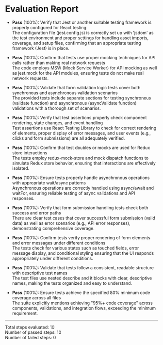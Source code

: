 # Evaluation Report

- **Pass** (100%): Verify that Jest or another suitable testing framework is properly configured for React testing  
  The configuration file (jest.config.js) is correctly set up with 'jsdom' as the test environment and proper settings for handling asset imports, coverage, and setup files, confirming that an appropriate testing framework (Jest) is in place.

- **Pass** (100%): Confirm that tests use proper mocking techniques for API calls rather than making real network requests  
  The code employs MSW (Mock Service Worker) for API mocking as well as jest.mock for the API modules, ensuring tests do not make real network requests.

- **Pass** (100%): Validate that form validation logic tests cover both synchronous and asynchronous validation scenarios  
  The provided tests include separate sections for testing synchronous (validate function) and asynchronous (asyncValidate function) validations with a thorough set of scenarios.

- **Pass** (100%): Verify that test assertions properly check component rendering, state changes, and event handling  
  Test assertions use React Testing Library to check for correct rendering of elements, proper display of error messages, and user events (e.g., clicks and form submissions) are all adequately verified.

- **Pass** (100%): Confirm that test doubles or mocks are used for Redux store interactions  
  The tests employ redux-mock-store and mock dispatch functions to simulate Redux store behavior, ensuring that interactions are effectively isolated.

- **Pass** (100%): Ensure tests properly handle asynchronous operations with appropriate wait/async patterns  
  Asynchronous operations are correctly handled using async/await and waitFor, ensuring reliable testing of async validations and API responses.

- **Pass** (100%): Verify that form submission handling tests check both success and error paths  
  There are clear test cases that cover successful form submission (valid data) as well as error scenarios (e.g., API error responses), demonstrating comprehensive coverage.

- **Pass** (100%): Confirm tests verify proper rendering of form elements and error messages under different conditions  
  The tests check for various states such as touched fields, error message display, and conditional styling ensuring that the UI responds appropriately under different conditions.

- **Pass** (100%): Validate that tests follow a consistent, readable structure with descriptive test names  
  The test files use nested describe and it blocks with clear, descriptive names, making the tests organized and easy to understand.

- **Pass** (100%): Ensure tests achieve the specified 80% minimum code coverage across all files  
  The suite explicitly mentions achieving "95%+ code coverage" across components, validations, and integration flows, exceeding the minimum requirement.

---

Total steps evaluated: 10  
Number of passed steps: 10  
Number of failed steps: 0